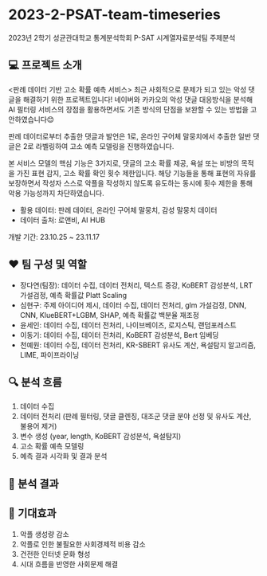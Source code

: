 # 2023-2-PSAT-team-timeseries
2023년 2학기 성균관대학교 통계분석학회 P-SAT 시계열자료분석팀 주제분석

## 💻 프로젝트 소개
<판례 데이터 기반 고소 확률 예측 서비스>
최근 사회적으로 문제가 되고 있는 악성 댓글을 해결하기 위한 프로젝트입니다!
네이버와 카카오의 악성 댓글 대응방식을 분석해 AI 필터링 서비스의 장점을 활용하면서도 기존 방식의 단점을 보완할 수 있는 방법을 고안하였습니다😊

판례 데이터로부터 추출한 댓글과 발언은 1로, 온라인 구어체 말뭉치에서 추출한 일반 댓글은 2로 라벨링하여 고소 예측 모델링을 진행하였습니다. 

본 서비스 모델의 핵심 기능은 3가지로, 댓글의 고소 확률 제공, 욕설 또는 비방의 목적을 가진 표현 감지, 고소 확률 확인 횟수 제한입니다. 해당 기능들을 통해 표현의 자유를 보장하면서 작성자 스스로 악플을 작성하지 않도록 유도하는 동시에 횟수 제한을 통해 악용 가능성까지 차단하였습니다. 

- 활용 데이터: 판례 데이터, 온라인 구어체 말뭉치, 감성 말뭉치 데이터
- 데이터 출처: 로앤비, AI HUB

개발 기간: 23.10.25 ~ 23.11.17

## ❤️ 팀 구성 및 역할
- 장다연(팀장): 데이터 수집, 데이터 전처리, 텍스트 증강, KoBERT 감성분석, LRT 가설검정, 예측 확률값 Platt Scaling
- 심현구: 주제 아이디어 제시, 데이터 수집, 데이터 전처리, glm 가설검정, DNN, CNN, KlueBERT+LGBM, SHAP, 예측 확률값 백분율 재조정
- 윤세인: 데이터 수집, 데이터 전처리, 나이브베이즈, 로지스틱, 랜덤포레스트
- 이동기: 데이터 수집, 데이터 전처리, KoBERT 감성분석, Bert 임베딩
- 천예원: 데이터 수집, 데이터 전처리, KR-SBERT 유사도 계산, 욕설탐지 알고리즘, LIME, 파이프라이닝

## 🔍 분석 흐름
1. 데이터 수집
2. 데이터 전처리 (판례 필터링, 댓글 클렌징, 대조군 댓글 분야 선정 및 유사도 계산, 불용어 제거)
3. 변수 생성 (year, length, KoBERT 감성분석, 욕설탐지)
4. 고소 확률 예측 모델링
5. 예측 결과 시각화 및 결과 분석

## 🎁 분석 결과


## 🌟 기대효과
1. 악플 생성량 감소
2. 악플로 인한 불필요한 사회경제적 비용 감소
3. 건전한 인터넷 문화 형성
4. 시대 흐름을 반영한 사회문제 해결
   

